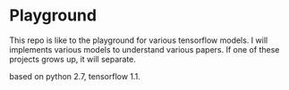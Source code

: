# Playground

This repo is like to the playground for various tensorflow models. 
I will implements various models to understand various papers. 
If one of these projects grows up, it will separate.

based on python 2.7, tensorflow 1.1.
